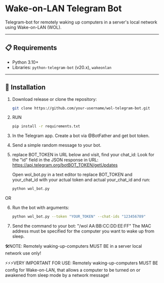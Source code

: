 # Wake-on-LAN Telegram Bot  

Telegram-bot for remotely waking up computers in a server's local network using Wake-on-LAN (WOL).  

---

## 📋 Requirements  
- Python 3.10+  
- Libraries: `python-telegram-bot` (v20.x), `wakeonlan`  

---

## 🚀 Installation  
1. Download release or clone the repository:
   ```bash
   git clone https://github.com/your-username/wol-telegram-bot.git
2. RUN
   ```bash  
   pip install -r requirements.txt

3. In the Telegram app. Create a bot via @BotFather and get bot token.

4. Send a simple random message to your bot.

5. replace BOT_TOKEN in URL below and visit, find your chat_id: Look for the "id" field in the JSON response in URL:
   https://api.telegram.org/botBOT_TOKEN/getUpdates

   Open wol_bot.py in a text editor to replace BOT_TOKEN and your_chat_id with your actual token and actual your_chat_id and run:
   ```bash
   python wol_bot.py

OR
   
6. Run the bot with arguments:
   ```bash
   python wol_bot.py --token "YOUR_TOKEN" --chat-ids "123456789"

7. Send the command to your bot:
"/wol AA:BB:CC:DD:EE:FF"
The MAC address must be specified for the computer you want to wake up from sleep.

🛠️NOTE: Remotely waking-up-computers MUST BE in a server local network use only!

⚡⚡⚡VERY IMPORTANT FOR USE: Remotely waking-up-computers MUST BE config for Wake-on-LAN, that allows a computer to be turned on or awakened from sleep mode by a network message!
